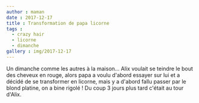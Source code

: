 ```yaml
---
author : maman
date : 2017-12-17
title : Transformation de papa licorne
tags : 
  - crazy hair
  - licorne
  - dimanche
gallery : img/2017-12-17
---
```


Un dimanche comme les autres à la maison... Alix voulait se teindre le bout des cheveux en rouge, alors papa a voulu d'abord essayer sur lui et a décidé de se transformer en licorne, mais y a d'abord fallu passer par le blond platine, on a bine rigolé !
Du coup 3 jours plus tard c'était au tour d'Alix.
